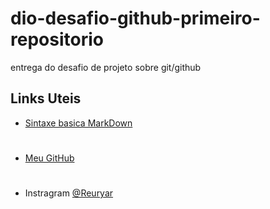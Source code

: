 # dio-desafio-github-primeiro-repositorio
entrega do desafio de projeto  sobre git/github

## Links Uteis
- [Sintaxe basica MarkDown](https://www.markdownguide.org/cheat-sheet/)
#
- [Meu GitHub](https://github.com/Reury)
#
- Instragram [@Reuryar](https://www.instagram.com/reuryar/)
